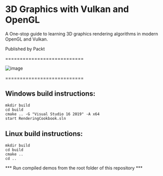 # 3D Graphics with Vulkan and OpenGL
A One-stop guide to learning 3D graphics rendering algorithms in modern OpenGL and Vulkan.

Published by Packt

===========================

![image](https://user-images.githubusercontent.com/2510143/120815793-d538de80-c558-11eb-9a0b-149b1212a442.png)

===========================

Windows build instructions:
---------------------------

```
mkdir build
cd build
cmake .. -G "Visual Studio 16 2019" -A x64
start RenderingCookbook.sln
```

Linux build instructions:
---------------------------

```
mkdir build
cd build
cmake ..
cd ..
```

*** Run compiled demos from the root folder of this repository ***
